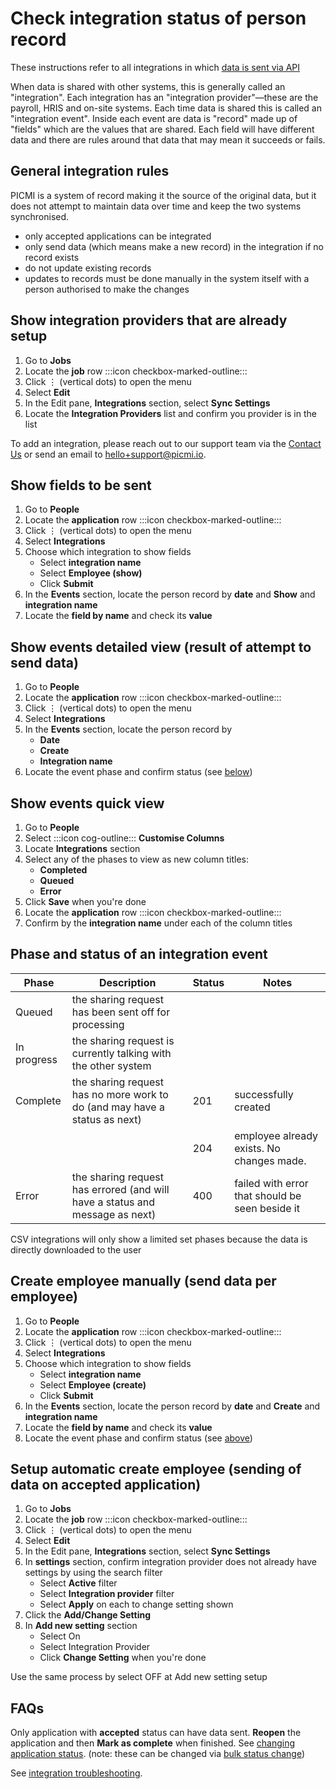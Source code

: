 # Check integration status of person record

These instructions refer to all integrations in which [data is sent via API](integrations.md#available-integrations)

When data is shared with other systems, this is generally called an "integration". Each integration has an "integration
provider"—these are the payroll, HRIS and on-site systems. Each time data is shared this is called an "integration
event". Inside each event are data is "record" made up of "fields" which are the values that are shared. Each field will
have different data and there are rules around that data that may mean it succeeds or fails.


<explanation>

## General integration rules

PICMI is a system of record making it the source of the original data, but it does not attempt to maintain data over
time and keep the two systems synchronised.

* only accepted applications can be integrated
* only send data (which means make a new record) in the integration if no record exists
* do not update existing records
* updates to records must be done manually in the system itself with a person authorised to make the changes

</explanation>

<instructions>

## Show integration providers that are already setup

1. Go to **Jobs**
2. Locate the **job** row :::icon checkbox-marked-outline:::
3. Click &vellip; (vertical dots) to open the menu
4. Select **Edit**
5. In the Edit pane, **Integrations** section, select **Sync Settings**
6. Locate the **Integration Providers** list and confirm you provider is in the list

To add an integration, please reach out to our support team via
the <a href="https://www.picmi.io/contact-us" target="_blank">Contact Us</a> or send an email
to <a href="mailto:hello+support@picmi.com" target="_blank">hello+support@picmi.io</a>.

</instructions>

<instructions>

## Show fields to be sent

1. Go to **People**
2. Locate the **application** row :::icon checkbox-marked-outline:::
3. Click &vellip; (vertical dots) to open the menu
4. Select **Integrations**
5. Choose which integration to show fields
    * Select **integration name**
    * Select **Employee (show)**
    * Click **Submit**
6. In the **Events** section, locate the person record by **date** and **Show** and **integration name**
7. Locate the **field by name** and check its **value**

</instructions>


<instructions>

## Show events detailed view (result of attempt to send data)

1. Go to **People**
2. Locate the **application** row :::icon checkbox-marked-outline:::
3. Click &vellip; (vertical dots) to open the menu
4. Select **Integrations**
5. In the **Events** section, locate the person record by
    * **Date**
    * **Create**
    * **Integration name**
6. Locate the event phase and confirm status (see [below](#phase-and-status-of-an-integration-event))

</instructions>

<instructions>

## Show events quick view

1. Go to **People**
2. Select :::icon cog-outline::: **Customise Columns**
3. Locate **Integrations** section
4. Select any of the phases to view as new column titles:
    * **Completed**
    * **Queued**
    * **Error**
5. Click **Save** when you're done
6. Locate the **application** row :::icon checkbox-marked-outline:::
7. Confirm by the **integration name** under each of the column titles

</instructions>

## Phase and status of an integration event

| Phase       | Description                                                                  | Status | Notes                                           |
|-------------|------------------------------------------------------------------------------|--------|-------------------------------------------------|
| Queued      | the sharing request has been sent off for processing                         |        |                                                 |
| In progress | the sharing request is currently talking with the other system               |        |                                                 |
| Complete    | the sharing request has no more work to do (and may have a status as next)   | 201    | successfully created                            |
|             |                                                                              | 204    | employee already exists. No changes made.       |
| Error       | the sharing request has errored (and will have a status and message as next) | 400    | failed with error that should be seen beside it |

<prompt>

CSV integrations will only show a limited set phases because the data is directly downloaded to the user

</prompt>

<instructions>

## Create employee manually (send data per employee)

1. Go to **People**
2. Locate the **application** row :::icon checkbox-marked-outline:::
3. Click &vellip; (vertical dots) to open the menu
4. Select **Integrations**
5. Choose which integration to show fields
    * Select **integration name**
    * Select **Employee (create)**
    * Click **Submit**
6. In the **Events** section, locate the person record by **date** and **Create** and **integration name**
7. Locate the **field by name** and check its **value**
8. Locate the event phase and confirm status (see [above](#phase-and-status-of-an-integration-event))

</instructions>

<instructions>

## Setup automatic create employee (sending of data on accepted application)

1. Go to **Jobs**
2. Locate the **job** row :::icon checkbox-marked-outline:::
3. Click &vellip; (vertical dots) to open the menu
4. Select **Edit**
5. In the Edit pane, **Integrations** section, select **Sync Settings**
6. In **settings** section, confirm integration provider does not already have settings by using the search filter
    * Select **Active** filter
    * Select **Integration provider** filter
    * Select **Apply** on each to change setting shown
7. Click the **Add/Change Setting**
8. In **Add new setting** section
    * Select On
    * Select Integration Provider
    * Click **Change Setting** when you're done

<prompt>

Use the same process by select OFF at Add new setting setup

</prompt>

</instructions>

## FAQs

<faq question="The application is Completed, how can I send data?">

Only application with **accepted** status can have data sent. **Reopen** the application and then **Mark as complete** when finished. See [changing application status](../article/changing-application-status.md#changing-application-status). (note: these can be changed via [bulk status change](../article/bulk-status-change.md))

</faq>

See [integration troubleshooting](../faqs#integrations).

